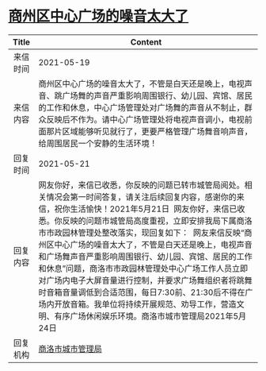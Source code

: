 # <a href="http://www.shangluo.gov.cn/zmhd/ldxxxx.jsp?urltype=leadermail.LeaderMailContentUrl&wbtreeid=1112&leadermailid=7270">商州区中心广场的噪音太大了</a>
|Title|Content|
|:---:|---|
|来信时间|2021-05-19|
|来信内容|商州区中心广场的噪音太大了，不管是白天还是晚上，电视声音、跳广场舞的声音严重影响周围银行、幼儿园、宾馆、居民的工作和休息，中心广场管理处对广场舞的声音从不制止，群众反映后不作为。请中心广场管理处将电视声音调小，电视前面那片区域能够听见就行了，更要严格管理广场舞音响声音，给周围居民一个安静的生活环境！|
|回复时间|2021-05-21|
|回复内容|网友你好，来信已收悉，你反映的问题已转市城管局阅处。相关情况会第一时间答复，请关注后续回复内容，感谢你的来信，祝你生活愉快！2021年5月21日  网友你好，来信已收悉。你反映的问题市城管局高度重视，立即安排我局下属商洛市市政园林管理处整改落实，现回复如下：  网友来信反映“商州区中心广场的噪音太大了，不管是白天还是晚上，电视声音和广场舞声音严重影响周围银行、幼儿园、宾馆、居民的工作和休息”问题，商洛市市政园林管理处中心广场工作人员立即对广场内电子大屏音量进行控制，并要求广场舞组织者将跳舞时音箱音量调低到合适范围，每日7:30前、21:30后不得在广场内开放音箱。我单位将持续开展规范、劝导工作，营造文明、有序广场休闲娱乐环境。商洛市城市管理局2021年5月24日|
|回复机构|<a href="../../categories/agencies/商洛市城市管理局.md">商洛市城市管理局</a>|
